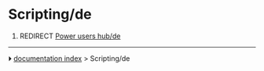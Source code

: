 # Scripting/de
1.  REDIRECT [Power users hub/de](Power_users_hub/de.md)



---
⏵ [documentation index](../README.md) > Scripting/de
